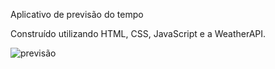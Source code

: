 Aplicativo de previsão do tempo

Construído utilizando HTML, CSS, JavaScript e a WeatherAPI.

![previsão](https://github.com/tonyrossett/previsao-do-tempo/assets/129084739/75946996-f68a-41fa-a9be-a08a9f95451c)
